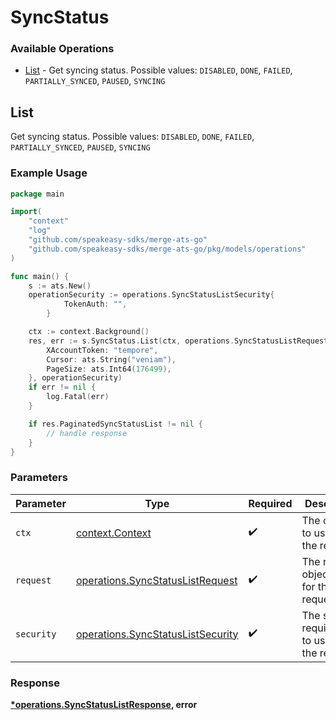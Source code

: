 # SyncStatus

### Available Operations

* [List](#list) - Get syncing status. Possible values: `DISABLED`, `DONE`, `FAILED`, `PARTIALLY_SYNCED`, `PAUSED`, `SYNCING`

## List

Get syncing status. Possible values: `DISABLED`, `DONE`, `FAILED`, `PARTIALLY_SYNCED`, `PAUSED`, `SYNCING`

### Example Usage

```go
package main

import(
	"context"
	"log"
	"github.com/speakeasy-sdks/merge-ats-go"
	"github.com/speakeasy-sdks/merge-ats-go/pkg/models/operations"
)

func main() {
    s := ats.New()
    operationSecurity := operations.SyncStatusListSecurity{
            TokenAuth: "",
        }

    ctx := context.Background()
    res, err := s.SyncStatus.List(ctx, operations.SyncStatusListRequest{
        XAccountToken: "tempore",
        Cursor: ats.String("veniam"),
        PageSize: ats.Int64(176499),
    }, operationSecurity)
    if err != nil {
        log.Fatal(err)
    }

    if res.PaginatedSyncStatusList != nil {
        // handle response
    }
}
```

### Parameters

| Parameter                                                                              | Type                                                                                   | Required                                                                               | Description                                                                            |
| -------------------------------------------------------------------------------------- | -------------------------------------------------------------------------------------- | -------------------------------------------------------------------------------------- | -------------------------------------------------------------------------------------- |
| `ctx`                                                                                  | [context.Context](https://pkg.go.dev/context#Context)                                  | :heavy_check_mark:                                                                     | The context to use for the request.                                                    |
| `request`                                                                              | [operations.SyncStatusListRequest](../../models/operations/syncstatuslistrequest.md)   | :heavy_check_mark:                                                                     | The request object to use for the request.                                             |
| `security`                                                                             | [operations.SyncStatusListSecurity](../../models/operations/syncstatuslistsecurity.md) | :heavy_check_mark:                                                                     | The security requirements to use for the request.                                      |


### Response

**[*operations.SyncStatusListResponse](../../models/operations/syncstatuslistresponse.md), error**

